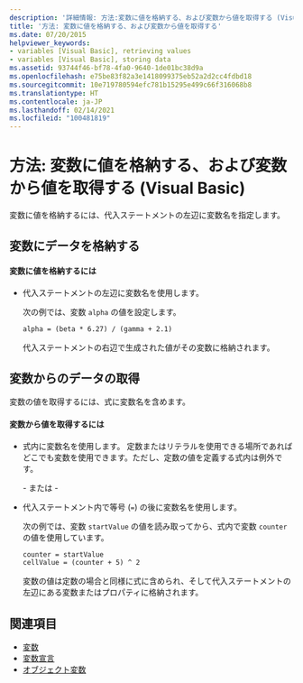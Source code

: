 ```yaml
---
description: '詳細情報: 方法:変数に値を格納する、および変数から値を取得する (Visual Basic)'
title: '方法: 変数に値を格納する、および変数から値を取得する'
ms.date: 07/20/2015
helpviewer_keywords:
- variables [Visual Basic], retrieving values
- variables [Visual Basic], storing data
ms.assetid: 93744f46-bf78-4fa0-9640-1de01bc38d9a
ms.openlocfilehash: e75be83f82a3e1418099375eb52a2d2cc4fdbd18
ms.sourcegitcommit: 10e719780594efc781b15295e499c66f316068b8
ms.translationtype: HT
ms.contentlocale: ja-JP
ms.lasthandoff: 02/14/2021
ms.locfileid: "100481819"
---
```

# <a name="how-to-move-data-into-and-out-of-a-variable-visual-basic"></a>方法: 変数に値を格納する、および変数から値を取得する (Visual Basic)

変数に値を格納するには、代入ステートメントの左辺に変数名を指定します。

## <a name="putting-data-in-a-variable"></a>変数にデータを格納する

#### <a name="to-store-a-value-in-a-variable"></a>変数に値を格納するには

- 代入ステートメントの左辺に変数名を使用します。

    次の例では、変数 `alpha` の値を設定します。

    ```vb
    alpha = (beta * 6.27) / (gamma + 2.1)
    ```

    代入ステートメントの右辺で生成された値がその変数に格納されます。

## <a name="getting-data-from-a-variable"></a>変数からのデータの取得

変数の値を取得するには、式に変数名を含めます。

#### <a name="to-retrieve-a-value-from-a-variable"></a>変数から値を取得するには

- 式内に変数名を使用します。 定数またはリテラルを使用できる場所であればどこでも変数を使用できます。ただし、定数の値を定義する式内は例外です。

  \- または -

- 代入ステートメント内で等号 (`=`) の後に変数名を使用します。

  次の例では、変数 `startValue` の値を読み取ってから、式内で変数 `counter` の値を使用しています。

  ```vb
  counter = startValue
  cellValue = (counter + 5) ^ 2
  ```

  変数の値は定数の場合と同様に式に含められ、そして代入ステートメントの左辺にある変数またはプロパティに格納されます。

## <a name="see-also"></a>関連項目

- [変数](index.md)
- [変数宣言](variable-declaration.md)
- [オブジェクト変数](object-variables.md)
